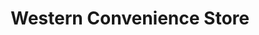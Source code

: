 ---
title: "Western Convenience Store"
url: /pueblo/western-convenience-store/
shop: convenience
---